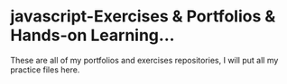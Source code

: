 # javascript-Exercises & Portfolios & Hands-on Learning...
These are all of my portfolios and exercises repositories, I will put all my practice files here.
